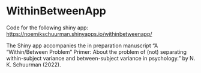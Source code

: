 # WithinBetweenApp

Code for the following shiny app: https://noemikschuurman.shinyapps.io/withinbetweenapp/

The Shiny app accompanies the in preparation manuscript “A “Within/Between Problem” Primer: About the problem of (not) separating within-subject variance and between-subject variance in psychology.” by N. K. Schuurman (2022).
